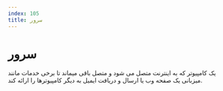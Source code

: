 ```yaml
---
index: 105
title: سرور
---
```

# سرور

یک کامپیوتر که به اینترنت متصل می شود و متصل باقی میماند تا برخی خدمات مانند میزبانی یک صفحه وب یا ارسال و دریافت ایمیل به دیگر کامپیوترها را ارائه کند.